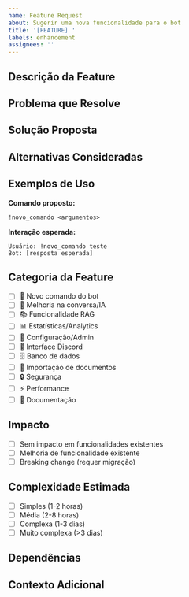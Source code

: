 ```yaml
---
name: Feature Request
about: Sugerir uma nova funcionalidade para o bot
title: '[FEATURE] '
labels: enhancement
assignees: ''
---
```


## Descrição da Feature

<!-- Descrição clara do que você quer adicionar -->

## Problema que Resolve

<!-- Qual problema essa feature resolve? -->

## Solução Proposta

<!-- Como você imagina que isso deveria funcionar? -->

## Alternativas Consideradas

<!-- Você pensou em outras formas de resolver isso? -->

## Exemplos de Uso

<!-- Como essa feature seria usada? Dê exemplos -->

**Comando proposto:**
```
!novo_comando <argumentos>
```

**Interação esperada:**
```
Usuário: !novo_comando teste
Bot: [resposta esperada]
```

## Categoria da Feature

- [ ] 🤖 Novo comando do bot
- [ ] 💬 Melhoria na conversa/IA
- [ ] 📚 Funcionalidade RAG
- [ ] 📊 Estatísticas/Analytics
- [ ] 🔧 Configuração/Admin
- [ ] 📱 Interface Discord
- [ ] 🗄️ Banco de dados
- [ ] 📄 Importação de documentos
- [ ] 🔒 Segurança
- [ ] ⚡ Performance
- [ ] 📖 Documentação

## Impacto

<!-- Como isso afetaria os usuários atuais? -->

- [ ] Sem impacto em funcionalidades existentes
- [ ] Melhoria de funcionalidade existente
- [ ] Breaking change (requer migração)

## Complexidade Estimada

- [ ] Simples (1-2 horas)
- [ ] Média (2-8 horas)
- [ ] Complexa (1-3 dias)
- [ ] Muito complexa (>3 dias)

## Dependências

<!-- Essa feature depende de serviços externos, APIs, bibliotecas? -->

## Contexto Adicional

<!-- Qualquer informação adicional, mockups, referências, etc -->
